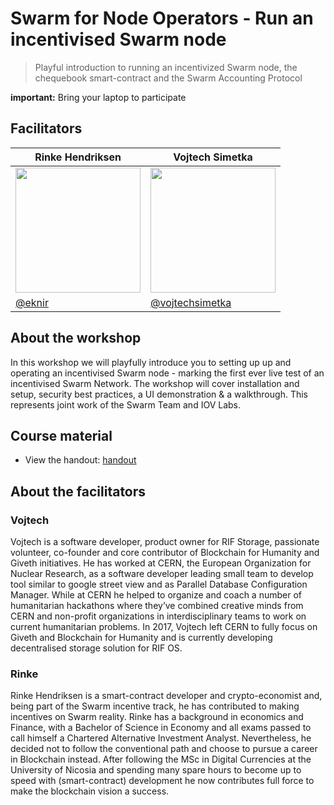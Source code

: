 
# Swarm for Node Operators - Run an incentivised Swarm node
> Playful introduction to running an incentivized Swarm node, the chequebook smart-contract and the Swarm Accounting Protocol

**important:** Bring your laptop to participate

## Facilitators
| **Rinke Hendriksen**| **Vojtech Simetka** |
|------------------------------------------------------	|------------------------------------------------------	|
| <img src="https://avatars0.githubusercontent.com/u/33000441" width="200"/> | <img src = "https://avatars3.githubusercontent.com/u/7974813" width="200"/>|	|
| [@eknir](https://github.com/eknir/) | [@vojtechsimetka](https://github.com/vojtechsimetka)| 

## About the workshop
In this workshop we will playfully introduce you to setting up up and operating an incentivised Swarm node - marking the first ever live test of an  incentivised Swarm Network. The workshop will cover installation and setup, security best practices, a UI demonstration & a walkthrough. This represents joint work of the Swarm Team and IOV Labs.

## Course material
- View the handout: [handout](./WORKSHOP.md)

## About the facilitators

### Vojtech
Vojtech is a software developer, product owner for RIF Storage, passionate volunteer, co-founder and core contributor of Blockchain for Humanity and Giveth initiatives. He has worked at CERN, the European Organization for Nuclear Research, as a software developer leading small team to develop tool similar to google street view and as Parallel Database Configuration Manager. While at CERN he helped to organize and coach a number of humanitarian hackathons where they’ve combined creative minds from CERN and non-profit organizations in interdisciplinary teams to work on current humanitarian problems.​ In 2017, Vojtech left CERN to fully focus on Giveth and Blockchain for Humanity and is currently developing decentralised storage solution for RIF OS.

### Rinke
Rinke Hendriksen is a smart-contract developer and crypto-economist and, being part of the Swarm incentive track, he has contributed to making incentives on Swarm reality. Rinke has a background in economics and Finance, with a Bachelor of Science in Economy and all exams passed to call himself a Chartered Alternative Investment Analyst. Nevertheless, he decided not to follow the conventional path and choose to pursue a career in Blockchain instead. After following the MSc in Digital Currencies at the University of Nicosia and spending many spare hours to become up to speed with (smart-contract) development he now contributes full force to make the blockchain vision a success.

